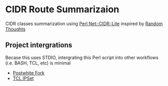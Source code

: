 # CIDR Route Summarizaion

CIDR classes summarization using [Perl Net::CIDR::Lite](https://metacpan.org/dist/Net-CIDR-Lite/view/Lite.pm) inspired by [Random Thoughts](http://adrianpopagh.blogspot.com/2008/03/route-summarization-script.html)


## Project intergrations

Becase this uses STDIO, intergrating this Perl script into other workflows (i.e. BASH, TCL, etc) is minimal

* [Postwhite Fork](https://github.com/nabbi/postwhite)
* [TCL IPSet](https://github.com/nabbi/tcl-ipset)
